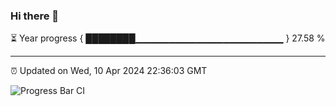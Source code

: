### Hi there 👋

⏳ Year progress { ████████▁▁▁▁▁▁▁▁▁▁▁▁▁▁▁▁▁▁▁▁▁▁ } 27.58 %

---

⏰ Updated on Wed, 10 Apr 2024 22:36:03 GMT

![Progress Bar CI](https://github.com/IshwaranRudhara/GIT-ACTION/workflows/Progress%20Bar%20CI/badge.svg)
